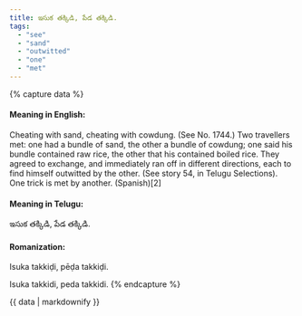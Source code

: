 ```yaml
---
title: ఇసుక తక్కిడి, పేడ తక్కిడి.
tags:
  - "see"
  - "sand"
  - "outwitted"
  - "one"
  - "met"
---
```


{% capture data %}
#### Meaning in English:
Cheating with sand, cheating with cowdung.
(See No. 1744.)
Two travellers met: one had a bundle of sand, the other a bundle of cowdung; one said his bundle contained raw rice, the other that his contained boiled rice. They agreed to exchange, and immediately ran off in different directions, each to find himself outwitted by the other. (See story 54, in Telugu Selections).
One trick is met by another. (Spanish)[2]

#### Meaning in Telugu:
ఇసుక తక్కిడి, పేడ తక్కిడి.

#### Romanization:
Isuka takkiḍi, pēḍa takkiḍi.

Isuka takkidi, peda takkidi.
{% endcapture %}

{{ data | markdownify }}

